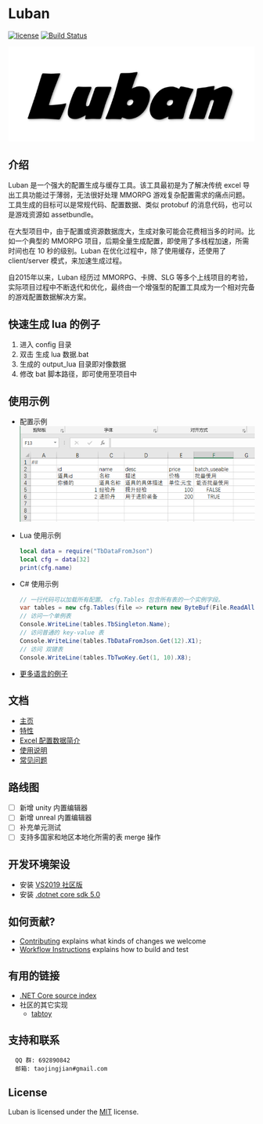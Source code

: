 [//]: # "Author: bug"
[//]: # "Date: 2020-10-20 20:24:07"

# Luban

[![license](http://img.shields.io/badge/license-MIT-blue.svg)](https://opensource.org/licenses/MIT)
[![Build Status](https://travis-ci.com/focus-creative-games/luban.svg?branch=main)](https://travis-ci.com/focus-creative-games/luban)

![](docs/images/icon.png)

## 介绍

Luban 是一个强大的配置生成与缓存工具。该工具最初是为了解决传统 excel 导出工具功能过于薄弱，无法很好处理 MMORPG 游戏复杂配置需求的痛点问题。工具生成的目标可以是常规代码、配置数据、类似 protobuf 的消息代码，也可以是游戏资源如 assetbundle。

在大型项目中，由于配置或资源数据庞大，生成对象可能会花费相当多的时间。比如一个典型的 MMORPG 项目，后期全量生成配置，即使用了多线程加速，所需时间也在 10 秒的级别。Luban 在优化过程中，除了使用缓存，还使用了 client/server 模式，来加速生成过程。

自2015年以来，Luban 经历过 MMORPG、卡牌、SLG 等多个上线项目的考验，实际项目过程中不断迭代和优化，最终由一个增强型的配置工具成为一个相对完备的游戏配置数据解决方案。

## 快速生成 lua 的例子

1) 进入 config 目录
2) 双击 生成 lua 数据.bat
3) 生成的 output_lua 目录即对像数据
4) 修改 bat 脚本路径，即可使用至项目中

## 使用示例
- 配置示例  
  ![](docs/images/adv/def_01.png)

- Lua 使用示例
  ```Lua
  local data = require("TbDataFromJson")
  local cfg = data[32]
  print(cfg.name)
  ```

- C# 使用示例
  ```C#
  // 一行代码可以加载所有配置。 cfg.Tables 包含所有表的一个实例字段。
  var tables = new cfg.Tables(file => return new ByteBuf(File.ReadAllBytes("output_data/" + file)));
  // 访问一个单例表
  Console.WriteLine(tables.TbSingleton.Name);
  // 访问普通的 key-value 表
  Console.WriteLine(tables.TbDataFromJson.Get(12).X1);
  // 访问 双键表
  Console.WriteLine(tables.TbTwoKey.Get(1, 10).X8);
  ```
- [更多语言的例子](docs/samples.md)

## 文档

- [主页](https://focus-creative-games.github.io/luban/index.html)
- [特性](docs/traits.md)
- [Excel 配置数据简介](docs/data_excel.md)
- [使用说明](docs/catalog.md)
- [常见问题](docs/faq.md)

## 路线图

- [ ] 新增 unity 内置编辑器
- [ ] 新增 unreal 内置编辑器
- [ ] 补充单元测试
- [ ] 支持多国家和地区本地化所需的表 merge 操作

## 开发环境架设

- 安装 [VS2019 社区版](https://visualstudio.microsoft.com/zh-hans/vs/)
- 安装 [.dotnet core sdk 5.0](https://dotnet.microsoft.com/download/dotnet/5.0)

## 如何贡献?

- [Contributing](CONTRIBUTING.md) explains what kinds of changes we welcome
- [Workflow Instructions](docs/workflow/README.md) explains how to build and test

## 有用的链接

- [.NET Core source index](https://source.dot.net)
- 社区的其它实现
  - [tabtoy](https://github.com/davyxu/tabtoy)

## 支持和联系

```
  QQ 群: 692890842
  邮箱: taojingjian#gmail.com
```

## License

Luban is licensed under the [MIT](LICENSE.TXT) license.
